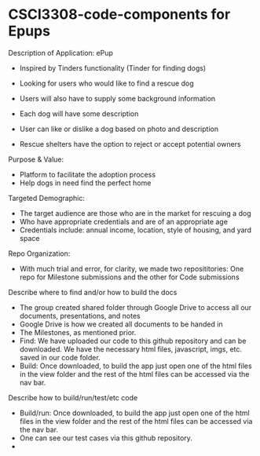 # CSCI3308-code-components for Epups

Description of Application: ePup

- Inspired by Tinders functionality (Tinder for finding dogs)

- Looking for users who would like to find a rescue dog

- Users will also have to supply some background information

- Each dog will have some description

- User can like or dislike a dog based on photo and description  

- Rescue shelters have the option to reject or accept potential owners

Purpose & Value:
  - Platform to facilitate the adoption process
  - Help dogs in need find the perfect home  

Targeted Demographic:
  - The target audience are those who are in the market for rescuing a dog
  - Who have appropriate credentials and are of an appropriate age
  - Credentials include: annual income, location, style of housing, and yard space 

Repo Organization:
 - With much trial and error, for clarity, we made two reposititories: One repo for Milestone submissions and the other for Code   submissions
 
Describe where to find and/or how to build the docs 
 - The group created shared folder through Google Drive to access all our documents, presentations, and notes
 - Google Drive is how we created all documents to be handed in
 - The Milestones, as mentioned prior.
 - Find: We have uploaded our code to this github repository and can be downloaded. We have the necessary html files, javascript, imgs, etc. saved in our code folder. 
 - Build: Once downloaded, to build the app just open one of the html files in the view folder
  and the rest of the html files can be accessed via the nav bar.

Describe how to build/run/test/etc code 
 - Build/run: Once downloaded, to build the app just open one of the html files in the view folder
  and the rest of the html files can be accessed via the nav bar.
 - One can see our test cases via this github repository.
 - 
